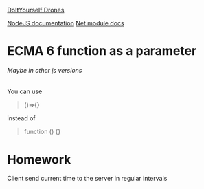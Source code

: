 [DoItYourself Drones](http://diydrones.com/)

[NodeJS documentation](https://nodejs.org/en/docs/)
[Net module docs](https://nodejs.org/api/net.html)

# ECMA 6 function as a parameter
###### Maybe in other js versions
You can use
> ()=>{}

instead of

> function () {}


# Homework
Client send current time to the server in regular intervals
